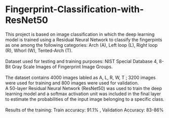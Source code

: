 # Fingerprint-Classification-with-ResNet50
This project is based on image classification in which the deep learning model is trained using a Residual Neural Network to classify the fingerpints as one among the following categories: Arch (A), Left loop (L), Right loop (R), Whorl (W), Tented-Arch (T).<br/>
<br/>
Dataset used for testing and training purposes:  NIST Special Database 4, 8-Bit Gray Scale Images of Fingerprint Image Groups.<br/>
<br/>
The dataset contains 4000 images labled as A, L, R, W, T ; 3200 images were used for training and 800 images were used for validation.<br/>
A 50-layer Residual Neural Network (ResNet50) was used to train the deep learning model and a softmax activation unit was included in the final layer to estimate the probabilities of the input image belonging to a specific class.<br/>
<br/>
Results of the training: Train accuracy: 91.1% , Validation Accuracy: 83-86% 
